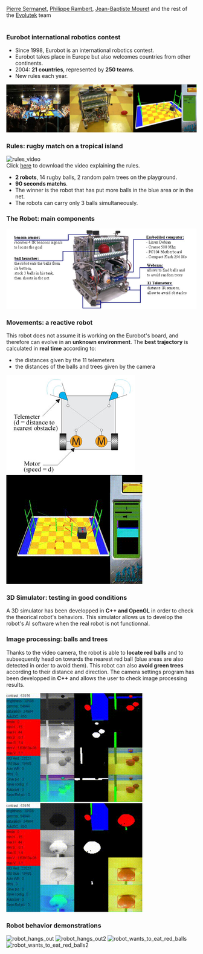 [Pierre Sermanet](https://sermanet.github.io/home/), [Philippe Rambert](https://www.linkedin.com/in/philipperambert), [Jean-Baptiste Mouret](https://members.loria.fr/JBMouret/) and the rest of the [Evolutek](http://www.evolutek.org) team<br>
<br>

### Eurobot international robotics contest

- Since 1998, Eurobot is an international robotics contest.
- Eurobot takes place in Europe but also welcomes countries from other continents.
- 2004: **21 countries**, represented by **250 teams**.
- New rules each year.

![robot_combo](images/robot_combo.jpg)

### Rules: rugby match on a tropical island

![rules_video](videos/rules_320_240_faster_0_3.gif)<br>
Click [here](videos/rules.wmv) to download the video explaining the rules.

- **2 robots**, 14 rugby balls, 2 random palm trees on the playground.
- **90 seconds matchs**.
- The winner is the robot that has put more balls in the blue area or in the net.
- The robots can carry only 3 balls simultaneously.

### The Robot: main components

![robot_description](images/robot_description.jpg)

### Movements: a reactive robot

This robot does not assume it is working on the Eurobot's board, and therefore can evolve in an **unknown environment**.
The **best trajectory** is calculated in **real time** according to:
- the distances given by the 11 telemeters
- the distances of the balls and trees given by the camera

![braitenberg](images/braitenberg.jpg)
![robot_final_behavior](videos/robot_final_behavior_360x288.gif)

### 3D Simulator: testing in good conditions

A 3D simulator has been developped in **C++ and OpenGL** in order to check the theorical robot's behaviors.
This simulator allows us to develop the robot's AI software when the real robot is not functionnal.

### Image processing: balls and trees

Thanks to the video camera, the robot is able to **locate red balls** and to subsequently head on towards the nearest red ball (blue areas are also detected in order to avoid them).
This robot can also **avoid green trees** according to their distance and direction.
The camera settings program has been developped in **C++** and allows the user to check image processing results.


![video_cam2](videos/videocam2_360x288.gif)
![video_cam](videos/videocam_360x288.gif)

### Robot behavior demonstrations

![robot_hangs_out](videos/robot_hangs_out.gif)
![robot_hangs_out2](videos/robot_hangs_out2.gif)
![robot_wants_to_eat_red_balls](videos/robot_wants_to_eat_red_balls.gif)
![robot_wants_to_eat_red_balls2](videos/robot_wants_to_eat_red_balls2.gif)
